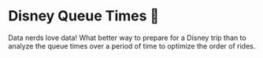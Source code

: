 # Disney Queue Times :roller_coaster:

Data nerds love data! What better way to prepare for a Disney trip than
to analyze the queue times over a period of time to optimize the order
of rides.

